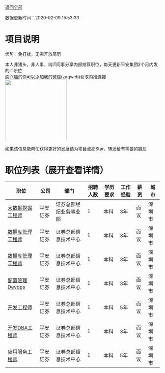 [返回全部](https://github.com/zaqweb/PA-IT-JOBS/)

数据更新时间：2020-02-09 15:53:33
# 项目说明

优势：免打扰，无需开放简历

本人非猎头，非人事，纯IT同事分享内部推荐职位，每天更新平安集团2个月内发的IT职位  
感兴趣的你可以添加我的微信(zaqweb)获取内推连接  
<img src="https://github.com/zaqweb/PA-IT-JOBS/blob/master/WechatICode.jpeg"  height="200" width="200">

如果该信息能帮忙获得更好的发展请为项目点亮Star，转发给有需要的朋友
# 职位列表（展开查看详情）

|职位|公司|部门|招聘人数|学历要求|工作经验|薪资|城市|
|---|---|---|---|---|---|---|---|
|[大数据挖掘工程师](../detail/9E0FA43D09C348328B2424CFAEC7D942.md)|平安证券|证券总部经纪业务事业部|1|本科|3年|面议|深圳市|
|[数据库管理工程师](../detail/6AD50A747F3F40FA9E0D28CCD1192A16.md)|平安证券|证券总部信息技术中心|1|本科|3年|面议|深圳市|
|[数据库管理工程师](../detail/D7FBCB76E2CC43E5B8812E4DC08708C6.md)|平安证券|证券总部信息技术中心|1|本科|3年|面议|深圳市|
|[配置管理Devops](../detail/5B1EE0CD280A45B1AAB4A6C0AE44DB4F.md)|平安证券|证券总部信息技术中心|1|本科|3年|面议|深圳市|
|[开发工程师](../detail/CE7293F655714397A4D040EE8FCC669E.md)|平安证券|证券总部信息技术中心|1|本科|5年|面议|深圳市|
|[开发DBA工程师](../detail/6A2CD91313B7473BA0F449481BA51D9E.md)|平安证券|证券总部信息技术中心|1|本科|3年|面议|深圳市|
|[应用服务工程师](../detail/087AF3785BD54413B1745AD2E7FC030A.md)|平安证券|证券总部信息技术中心|1|本科|5年|面议|深圳市|




